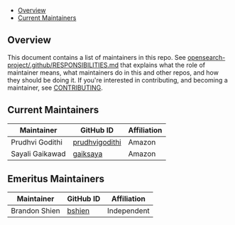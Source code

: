 - [Overview](#overview)
- [Current Maintainers](#current-maintainers)

## Overview

This document contains a list of maintainers in this repo. See [opensearch-project/.github/RESPONSIBILITIES.md](https://github.com/opensearch-project/.github/blob/main/RESPONSIBILITIES.md#maintainer-responsibilities) that explains what the role of maintainer means, what maintainers do in this and other repos, and how they should be doing it. If you're interested in contributing, and becoming a maintainer, see [CONTRIBUTING](CONTRIBUTING.md).

## Current Maintainers

| Maintainer       | GitHub ID                                | Affiliation |
| ---------------- |------------------------------------------| ----------- |
| Prudhvi Godithi | [prudhvigodithi](https://github.com/prudhvigodithi) | Amazon      |
| Sayali Gaikawad | [gaiksaya](https://github.com/gaiksaya)             | Amazon      |


## Emeritus Maintainers

| Maintainer               | GitHub ID                                           | Affiliation |
| ------------------------ | --------------------------------------------------- | ----------- |
| Brandon Shien | [bshien](https://github.com/bshien)    | Independent      |